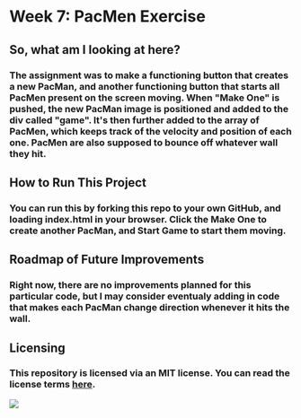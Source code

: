 # Week 7: PacMen Exercise

## So, what am I looking at here?

### The assignment was to make a functioning button that creates a new PacMan, and another functioning button that starts all PacMen present on the screen moving. When "Make One" is pushed, the new PacMan image is positioned and added to the div called "game". It's then further added to the array of PacMen, which keeps track of the velocity and position of each one. PacMen are also supposed to bounce off whatever wall they hit.

## How to Run This Project

### You can run this by forking this repo to your own GitHub, and loading index.html in your browser. Click the Make One to create another PacMan, and Start Game to start them moving.

## Roadmap of Future Improvements

### Right now, there are no improvements planned for this particular code, but I may consider eventualy adding in code that makes each PacMan change direction whenever it hits the wall.

## Licensing

### This repository is licensed via an MIT license. You can read the license terms <a href="LICENSE">here</a>.

<img src="PacMan1.png">